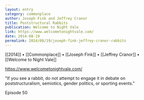 ```yaml
---
layout: entry
category: commonplace
author: Joseph Fink and Jeffrey Cranor
title: Poststructural Rabbits
publication: Welcome to Night Vale
link: https://www.welcometonightvale.com/
date: 2014-08-19
permalink: 2014/08/19/joseph-fink-jeffrey-cranor-rabbits
---
```


[[2014]] • [[Commonplace]] • [[Joseph Fink]] • [[Jeffrey Cranor]] • [[Welcome to Night Vale]]

https://www.welcometonightvale.com/

"If you see a rabbit, do not attempt to engage it in debate on poststructuralism, semiotics, gender politics, or sporting events."

Episode 50